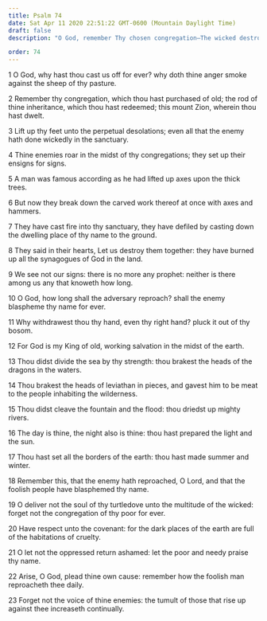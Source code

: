 ```yaml
---
title: Psalm 74
date: Sat Apr 11 2020 22:51:22 GMT-0600 (Mountain Daylight Time)
draft: false
description: "O God, remember Thy chosen congregation—The wicked destroy the sanctuary and burn the synagogues—O God, remember them for their deeds, and save Thy people."

order: 74
---
```

    
1 O God, why hast thou cast us off for ever? why doth thine anger smoke against the sheep of thy pasture.

2 Remember thy congregation, which thou hast purchased of old; the rod of thine inheritance, which thou hast redeemed; this mount Zion, wherein thou hast dwelt.

3 Lift up thy feet unto the perpetual desolations; even all that the enemy hath done wickedly in the sanctuary.

4 Thine enemies roar in the midst of thy congregations; they set up their ensigns for signs.

5 A man was famous according as he had lifted up axes upon the thick trees.

6 But now they break down the carved work thereof at once with axes and hammers.

7 They have cast fire into thy sanctuary, they have defiled by casting down the dwelling place of thy name to the ground.

8 They said in their hearts, Let us destroy them together: they have burned up all the synagogues of God in the land.

9 We see not our signs: there is no more any prophet: neither is there among us any that knoweth how long.

10 O God, how long shall the adversary reproach? shall the enemy blaspheme thy name for ever.

11 Why withdrawest thou thy hand, even thy right hand? pluck it out of thy bosom.

12 For God is my King of old, working salvation in the midst of the earth.

13 Thou didst divide the sea by thy strength: thou brakest the heads of the dragons in the waters.

14 Thou brakest the heads of leviathan in pieces, and gavest him to be meat to the people inhabiting the wilderness.

15 Thou didst cleave the fountain and the flood: thou driedst up mighty rivers.

16 The day is thine, the night also is thine: thou hast prepared the light and the sun.

17 Thou hast set all the borders of the earth: thou hast made summer and winter.

18 Remember this, that the enemy hath reproached, O Lord, and that the foolish people have blasphemed thy name.

19 O deliver not the soul of thy turtledove unto the multitude of the wicked: forget not the congregation of thy poor for ever.

20 Have respect unto the covenant: for the dark places of the earth are full of the habitations of cruelty.

21 O let not the oppressed return ashamed: let the poor and needy praise thy name.

22 Arise, O God, plead thine own cause: remember how the foolish man reproacheth thee daily.

23 Forget not the voice of thine enemies: the tumult of those that rise up against thee increaseth continually.
